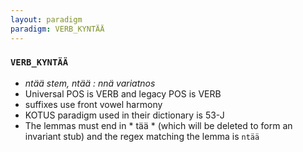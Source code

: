 ```yaml
---
layout: paradigm
paradigm: VERB_KYNTÄÄ
---
```

### ` VERB_KYNTÄÄ `

* _ntää stem, ntää : nnä variatnos_
* Universal POS is VERB and legacy POS is VERB
* suffixes use front vowel harmony
* KOTUS paradigm used in their dictionary is 53-J
* The lemmas must end in * tää * (which will be deleted to form an invariant stub) and the regex matching the lemma is ` ntää `
